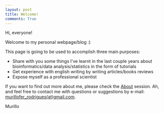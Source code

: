 ```yaml
---
layout: post
title: Welcome!
comments: True
---
```


Hi, everyone!

Welcome to my personal webpage/blog :)

This page is going to be used to accomplish three main purposes:

* Share with you some things I've learnt in the last couple years about bioinformatics/data analysis/statistics in the form of tutorials
* Get experience with english writing by writing articles/books reviews
* Expose myself as a professional scientist

If you want to find out more about me, please check the [About](mufernando.github.io/about/) session. Ah, and feel free to contact me with questions or suggestions by e-mail: <a href="mailto:murillofer.rodrigues@gmail.com">murillofer_rodrigues(at)gmail.com</a>.

Murillo

